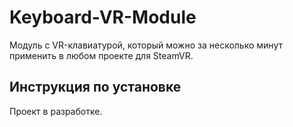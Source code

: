 
# Keyboard-VR-Module

Модуль с VR-клавиатурой, который можно за несколько минут применить в любом проекте для SteamVR.

## Инструкция по установке

Проект в разработке.
<!---

[//]: # (TODO: Скриншоты по установке)

1. Устанавливаем SteamVR, если этого еще не сделали;
2. Скачиваем Unity Package из вкладки Releases;
3. Импортируем файл Unity Package;
4. Добавляем на обе руки игрока префаб KbKeyPointer;
5. Добавляем на сцену префаб клавиатуры;
6. Указываем ссылки на два KbKeyPointer компоненту на префабе клавиатуры.

## Взаимодействие с клавиатурой

0. `keyboard.Text;` — получение введенного текста;
1. `Keyboard.Enable()` — включение клавиатуры вместе с лазерами для ввода;
2. `Keyboard.Disable()` — выключение клавиатуры вместе с лазерами для ввода;
4. `Keyboard.ClearAll()` — очистка ввода с клавиатуры;
5. `Keyboard.ForceSetInput("Новый текст")` — замена текста на указанный.

**В случае возникновения любых вопросов смотрим на ExampleScene.**

## Создание новых раскладок

Клавиатура имеет английскую и русскую раскладку, а также дополнительную со специальными символами (#$%^* и т.п.).

Если клавиша KbKey является клавишей Symbol, то вводимый символ будет браться с подчиненного текстового поля (принта на клавише). Клавиши  Enter, Shift, Clear и др. обладают функционалом, описанным в методе KeyClicked.

После создания раскладки по аналогии с русской и английской, необходимо указать на нее ссылку компоненту на префабе клавиатуры.

[//]: # (TODO: Скриншот массива ссылок на раскладки)
-->